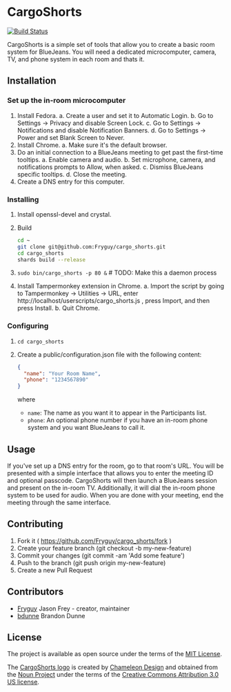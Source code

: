 # CargoShorts

[![Build Status](https://travis-ci.org/Fryguy/cargo_shorts.svg?branch=master)](https://travis-ci.org/Fryguy/cargo_shorts)

CargoShorts is a simple set of tools that allow you to create a basic room
system for BlueJeans.  You will need a dedicated microcomputer, camera, TV, and
phone system in each room and thats it.

## Installation

### Set up the in-room microcomputer

1. Install Fedora.
  a. Create a user and set it to Automatic Login.
  b. Go to Settings -> Privacy and disable Screen Lock.
  c. Go to Settings -> Notifications and disable Notification Banners.
  d. Go to Settings -> Power and set Blank Screen to Never.
2. Install Chrome.
  a. Make sure it's the default browser.
3. Do an initial connection to a BlueJeans meeting to get past the first-time tooltips.
  a. Enable camera and audio.
  b. Set microphone, camera, and notifications prompts to Allow, when asked.
  c. Dismiss BlueJeans specific tooltips.
  d. Close the meeting.
4. Create a DNS entry for this computer.

### Installing

1. Install openssl-devel and crystal.
2. Build

   ```bash
   cd ~
   git clone git@github.com:Fryguy/cargo_shorts.git
   cd cargo_shorts
   shards build --release
   ```

3. `sudo bin/cargo_shorts -p 80 &` # TODO: Make this a daemon process
4. Install Tampermonkey extension in Chrome.
  a. Import the script by going to Tampermonkey -> Utilities -> URL, enter
     http://localhost/userscripts/cargo_shorts.js , press Import, and then press
     Install.
  b. Quit Chrome.

### Configuring

1. `cd cargo_shorts`
2. Create a public/configuration.json file with the following content:

   ```json
   {
     "name": "Your Room Name",
     "phone": "1234567890"
   }
   ```

   where

   - `name`: The name as you want it to appear in the Participants list.
   - `phone`: An optional phone number if you have an in-room phone system and
     you want BlueJeans to call it.

## Usage

If you've set up a DNS entry for the room, go to that room's URL.  You will be
presented with a simple interface that allows you to enter the meeting ID and
optional passcode.  CargoShorts will then launch a BlueJeans session and present
on the in-room TV.  Additionally, it will dial the in-room phone system to be
used for audio.  When you are done with your meeting, end the meeting through
the same interface.

## Contributing

1. Fork it ( https://github.com/Fryguy/cargo_shorts/fork )
2. Create your feature branch (git checkout -b my-new-feature)
3. Commit your changes (git commit -am 'Add some feature')
4. Push to the branch (git push origin my-new-feature)
5. Create a new Pull Request

## Contributors

- [Fryguy](https://github.com/Fryguy) Jason Frey - creator, maintainer
- [bdunne](https://github.com/bdunne) Brandon Dunne

## License

The project is available as open source under the terms of the [MIT License](http://opensource.org/licenses/MIT).

The [CargoShorts logo](public/images/logo.svg) is created by [Chameleon Design](https://thenounproject.com/Chamedesign)
and obtained from the [Noun Project](https://thenounproject.com/browse/?i=230603)
under the terms of the [Creative Commons Attribution 3.0 US license](https://creativecommons.org/licenses/by/3.0/us).
